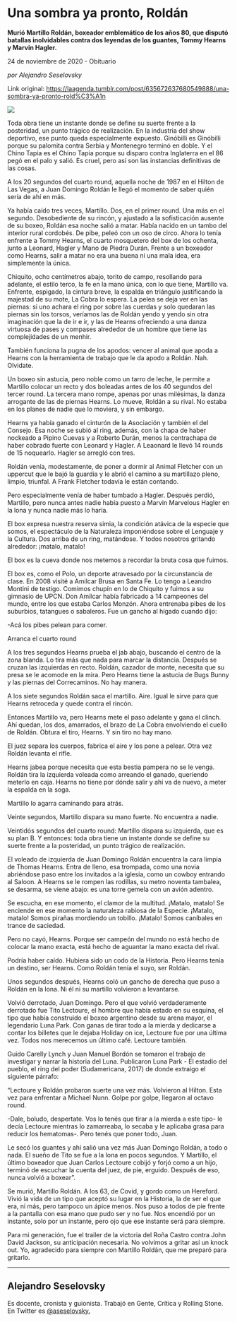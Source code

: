 # Una sombra ya pronto, Roldán

**Murió Martillo Roldán, boxeador emblemático de los años 80, que disputó  batallas inolvidables contra dos leyendas de los guantes, Tommy Hearns y Marvin Hagler.**

24 de noviembre de 2020 - Obituario

_por Alejandro Seselovsky_

Link original: https://laagenda.tumblr.com/post/635672637680549888/una-sombra-ya-pronto-rold%C3%A1n

![](https://64.media.tumblr.com/75b786fb62358e450b4c1453d32a71ef/6bc33a03f8fd19ab-ae/s500x750/9efc0ccc740ee34226a26b3cf32c0ba09692f483.jpg)

Toda obra tiene un instante donde se define su suerte frente a la posteridad, un punto trágico de realización. En la industria del show deportivo, ese punto queda especialmente expuesto. Ginóbilli es Ginóbilli porque su palomita contra Serbia y Montenegro terminó en doble. Y el Chino Tapia es el Chino Tapia porque su disparo contra Inglaterra en el 86 pegó en el palo y salió. Es cruel, pero así son las instancias definitivas de las cosas.

A los 20 segundos del cuarto round, aquella noche de 1987 en el Hilton de Las Vegas, a Juan Domingo Roldán le llegó el momento de saber quién sería de ahí en más.

Ya había caído tres veces, Martillo. Dos, en el primer round. Una más en el segundo. Desobediente de su rincón, y ajustado a la sofisticación ausente de su boxeo, Roldán esa noche salió a matar. Había nacido en un tambo del interior rural cordobés. De pibe, peleó con un oso de circo. Ahora lo tenía enfrente a Tommy Hearns, el cuarto mosquetero del box de los ochenta, junto a Leonard, Hagler y Mano de Piedra Durán. Frente a un boxeador como Hearns, salir a matar no era una buena ni una mala idea, era simplemente la única.

Chiquito, ocho centímetros abajo, torito de campo, resollando para adelante, el estilo terco, la fe en la mano única, con lo que tiene, Martillo va. Enfrente, espigado, la cintura breve, la espalda en triángulo justificando la majestad de su mote, La Cobra lo espera. La pelea se deja ver en las piernas: si uno achara el ring por sobre las cuerdas y solo quedaran las piernas sin los torsos, veríamos las de Roldán yendo y yendo sin otra imaginación que la de ir e ir, y las de Hearns ofreciendo a una danza virtuosa de pases y compases alrededor de un hombre que tiene las complejidades de un menhir.  

También funciona la pugna de los apodos: vencer al animal que apoda a Hearns con la herramienta de trabajo que le da apodo a Roldán. Nah. Olvidate.

Un boxeo sin astucia, pero noble como un tarro de leche, le permite a Martillo colocar un recto y dos boleadas antes de los 40 segundos del tercer round. La tercera mano rompe, apenas por unas milésimas, la danza arrogante de las de piernas Hearns. Lo mueve, Roldán a su rival. No estaba en los planes de nadie que lo moviera, y sin embargo.

Hearns ya había ganado el cinturón de la Asociación y también el del Consejo. Esa noche se subió al ring, además, con la chapa de haber nockeado a Pipino Cuevas y a Roberto Durán, menos la contrachapa de haber cobrado fuerte con Leonard y Hagler. A Leaonard le llevó 14 rounds de 15 noquearlo. Hagler se arregló con tres.

Roldán venía, modestamente, de poner a dormir al Animal Fletcher con un uppercut que le bajó la guardia y le abrió el camino a su martillazo pleno, limpio, triunfal. A Frank Fletcher todavía le están contando.

Pero especialmente venía de haber tumbado a Hagler. Después perdió, Martillo, pero nunca antes nadie había puesto a Marvin Marvelous Hagler en la lona y nunca nadie más lo haría.

El box expresa nuestra reserva simia, la condición atávica de la especie que somos, el espectáculo de la Naturaleza imponiéndose sobre el Lenguaje y la Cultura. Dos arriba de un ring, matándose. Y todos nosotros gritando alrededor: ¡matalo, matalo! 

El box es la cueva donde nos metemos a recordar la bruta cosa que fuimos. 



El box es, como el Polo, un deporte atravesado por la circunstancia de clase. En 2008 visité a Amilcar Brusa en Santa Fe. Lo tengo a Leandro Montini de testigo. Comimos chupín en lo de Chiquito y fuimos a su gimnasio de UPCN. Don Amilcar había fabricado a 14 campeones del mundo, entre los que estaba Carlos Monzón. Ahora entrenaba pibes de los suburbios, tatangues o sabaleros. Fue un gancho al hígado  cuando dijo:

-Acá los pibes pelean para comer.

Arranca el cuarto round

A los tres segundos Hearns prueba el jab abajo, buscando el centro de la zona blanda. Lo tira más que nada para marcar la distancia. Después se cruzan las izquierdas en recto. Roldán, cazador de monte, necesita que su presa se le acomode en la mira. Pero Hearns tiene la astucia de Bugs Bunny y las piernas del Correcaminos. No hay manera.

A los siete segundos Roldán saca el martillo. Aire. Igual le sirve para que Hearns retroceda y quede contra el rincón.

Entonces Martillo va, pero Hearns mete el paso adelante y gana el clinch. Ahí quedan, los dos, amarrados, el brazo de La Cobra envolviendo el cuello de Roldán. Obtura el tiro, Hearns. Y sin tiro no hay mano.

El juez separa los cuerpos, fabrica el aire y los pone a pelear. Otra vez Roldán levanta el rifle.

Hearns jabea porque necesita que esta bestia pampera no se le venga. Roldán tira la izquierda voleada como arreando el ganado, queriendo meterlo en caja. Hearns no tiene por dónde salir y ahí va de nuevo, a meter la espalda en la soga.

Martillo lo agarra caminando para atrás.

Veinte segundos, Martillo dispara su mano fuerte. No encuentra a nadie.

Veintidós segundos del cuarto round: Martillo dispara su izquierda, que es su plan B. Y entonces: toda obra tiene un instante donde se define su suerte frente a la posteridad, un punto trágico de realización.

El voleado de izquierda de Juan Domingo Roldán encuentra la cara limpia de Thomas Hearns. Entra de lleno, esa trompada, como una novia abriéndose paso entre los invitados a la iglesia, como un cowboy entrando al Saloon.  A Hearns se le rompen las rodillas, su metro noventa tambalea, se desarma, se viene abajo: es una torre gemela con un avión adentro.

Se escucha, en ese momento, el clamor de la multitud. ¡Matalo, matalo! Se enciende en ese momento la naturaleza rabiosa de la Especie. ¡Matalo, matalo! Somos pirañas mordiendo un tobillo. ¡Matalo! Somos caníbales en trance de saciedad.

Pero no cayó, Hearns. Porque ser campeón del mundo no está hecho de colocar la mano exacta, está hecho de aguantar la mano exacta del rival.

Podría haber caído. Hubiera sido un codo de la Historia. Pero Hearns tenía un destino, ser Hearns. Como Roldán tenía el suyo, ser Roldán.

Unos segundos después, Hearns coló un gancho de derecha que puso a Roldán en la lona. Ni él ni su martillo volvieron a levantarse.

Volvió derrotado, Juan Domingo. Pero el que volvió verdaderamente derrotado fue Tito Lectoure, el hombre que había estado en su esquina, el tipo que había construido el boxeo argentino desde su arena mayor, el legendario Luna Park. Con ganas de tirar todo a la mierda y dedicarse a contar los billetes que le dejaba Holiday on ice, Lectoure fue por una última vez. Todos nos merecemos un último café. Lectoure también.

Guido Carelly Lynch y Juan Manuel Bordón se tomaron el trabajo de investigar y narrar la historia del Luna. Publicaron Luna Park - El estadio del pueblo, el ring del poder (Sudamericana, 2017) de donde extraigo el siguiente párrafo:

“Lectoure y Roldán probaron suerte una vez más. Volvieron al Hilton. Esta vez para enfrentar a Michael Nunn. Golpe por golpe, llegaron al octavo round.

-Dale, boludo, despertate. Vos lo tenés que tirar a la mierda a este tipo- le decía Lectoure mientras lo zamarreaba, lo secaba y le aplicaba grasa para reducir los hematomas-. Pero tenés que poner todo, Juan.

Le secó los guantes y ahí salió una vez más Juan Domingo Roldán, a todo o nada. El sueño de Tito se fue a la lona en pocos segundos. Y Martillo, el último boxeador que Juan Carlos Lectoure cobijó y forjó como a un hijo, terminó de escuchar la cuenta del juez, de pie, erguido. Después de eso, nunca volvió a boxear”.

Se murió, Martillo Roldán. A los 63, de Covid, y gordo como un Hereford. Vivió la vida de un tipo que aceptó su lugar en la Historia, la de ser el que era, ni más, pero tampoco un ápice menos. Nos puso a todos de pie frente a la pantalla con esa mano que pudo ser y no fue. Nos encendió por un instante, solo por un instante, pero ojo que ese instante será para siempre. 

Para mi generación, fue el trailer de la victoria del Roña Castro contra John David Jackson, su anticipación necesaria. No volvimos a gritar así un knock out. Yo, agradecido para siempre con Martillo Roldán, que me preparó para gritarlo.



---

 Alejandro Seselovsky
---------------------

 Es docente, cronista y guionista. Trabajó en Gente, Crítica y Rolling Stone. En Twitter es [@aseselovsky.](https://twitter.com/aseselovsky) 

